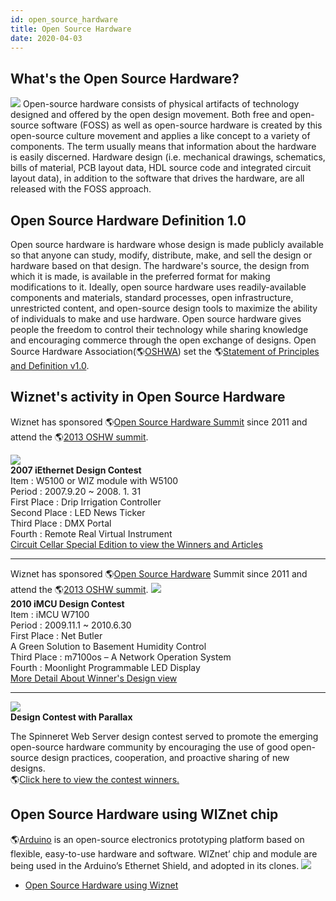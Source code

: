 ```yaml
---
id: open_source_hardware
title: Open Source Hardware
date: 2020-04-03
---
```


## What's the Open Source Hardware?

![](/img/osh/overview/oshw_logo.jpg) Open-source hardware consists of physical artifacts
of technology designed and offered by the open design movement. Both
free and open-source software (FOSS) as well as open-source hardware is
created by this open-source culture movement and applies a like concept
to a variety of components. The term usually means that information
about the hardware is easily discerned. Hardware design (i.e. mechanical
drawings, schematics, bills of material, PCB layout data, HDL source
code and integrated circuit layout data), in addition to the software
that drives the hardware, are all released with the FOSS approach.

## Open Source Hardware Definition 1.0

Open source hardware is hardware whose design is made publicly available
so that anyone can study, modify, distribute, make, and sell the design
or hardware based on that design. The hardware's source, the design from
which it is made, is available in the preferred format for making
modifications to it. Ideally, open source hardware uses
readily-available components and materials, standard processes, open
infrastructure, unrestricted content, and open-source design tools to
maximize the ability of individuals to make and use hardware. Open
source hardware gives people the freedom to control their technology
while sharing knowledge and encouraging commerce through the open
exchange of designs. Open Source Hardware
Association(🌎[OSHWA](http://2013.oshwa.org/)) set the 🌎[Statement of
Principles and Definition v1.0](http://freedomdefined.org/OSHW).

## Wiznet's activity in Open Source Hardware

Wiznet has sponsored 🌎[Open Source Hardware Summit](http://2013.oshwa.org/) since 2011 and attend the 🌎[2013 OSHW summit](http://2013.oshwa.org/sponsors/).

![](/img/osh/overview/platform_img5.gif)  
**2007 iEthernet Design Contest**  
Item : W5100 or WIZ module with W5100  
Period : 2007.9.20 \~ 2008. 1. 31  
First Place : Drip Irrigation Controller  
Second Place : LED News Ticker  
Third Place : DMX Portal  
Fourth : Remote Real Virtual Instrument  
<a href="/img/osh/overview//2007_designcontest.pdf" target="_blank">Circuit Cellar Special Edition to view the Winners and Articles</a>

-----

Wiznet has sponsored 🌎[Open Source Hardware](http://2013.oshwa.org/) Summit since 2011 and attend the 🌎[2013 OSHW summit](http://2013.oshwa.org/sponsors/).
![](/img/osh/overview/platform_img6.gif)  
**2010 iMCU Design Contest**  
Item : iMCU W7100  
Period : 2009.11.1 \~ 2010.6.30  
First Place : Net Butler  
A Green Solution to Basement Humidity Control  
Third Place : m7100os – A Network Operation System  
Fourth : Moonlight Programmable LED Display  
<a href="/img/osh/overview/imcudesigncontest.pdf" target="_blank">More Detail About Winner's Design view</a>

-----

![](/img/osh/overview/management_designcontest.jpg)  
**Design Contest with Parallax**

The Spinneret Web Server design contest served to promote the emerging
open-source hardware community by encouraging the use of good
open-source design practices, cooperation, and proactive sharing of new
designs.  
🌎[Click here to view the contest
winners.](http://classic.parallax.com/tabid/944/Default.aspx)

## Open Source Hardware using WIZnet chip

🌎[Arduino](https://www.arduino.cc) is an open-source electronics
prototyping platform based on flexible, easy-to-use hardware and
software. WIZnet’ chip and module are being used in the Arduino’s
Ethernet Shield, and adopted in its clones. ![](/img/osh/overview/platform_img3.gif)

  - [Open Source Hardware using Wiznet](./../../../VAR-Products-using-WIZnet/VAR_Products_using_WIZnet.md)
